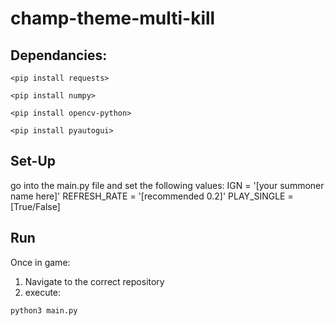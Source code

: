 # champ-theme-multi-kill
## Dependancies:
```
<pip install requests>
```
```
<pip install numpy>
```

```
<pip install opencv-python>
```

```
<pip install pyautogui>
```

## Set-Up

go into the main.py file and set the following values:
IGN = '[your summoner name here]'
REFRESH_RATE = '[recommended 0.2]'
PLAY_SINGLE = [True/False]

## Run

Once in game:
1. Navigate to the correct repository
2. execute:
```
python3 main.py
```
